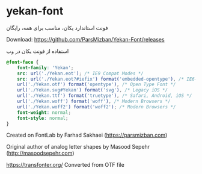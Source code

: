 # yekan-font
فونت استاندارد یکان، مناسب برای همه، رایگان

Download: https://github.com/ParsMizban/Yekan-Font/releases

استفاده از فونت یکان در وب

```css
@font-face {
    font-family: 'Yekan';
    src: url('./Yekan.eot'); /* IE9 Compat Modes */
    src: url('./Yekan.eot?#iefix') format('embedded-opentype'), /* IE6-IE8 */
	url('./Yekan.otf') format('opentype'), /* Open Type Font */	
	url('./Yekan.svg#Yekan') format('svg'), /* Legacy iOS */
    url('./Yekan.ttf') format('truetype'), /* Safari, Android, iOS */
    url('./Yekan.woff') format('woff'), /* Modern Browsers */	
    url('./Yekan.woff2') format('woff2'); /* Modern Browsers */    
    font-weight: normal;
    font-style: normal;
}
```

Created on FontLab by Farhad Sakhaei (https://parsmizban.com)

Original author of analog letter shapes by Masood Sepehr (http://masoodsepehr.com)

https://transfonter.org/
Converted from OTF file
